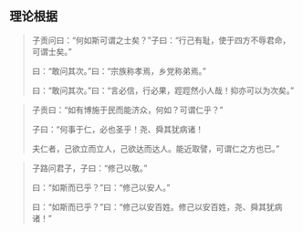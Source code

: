 ## 理论根据

>子贡问曰：“何如斯可谓之士矣？”子曰：“行己有耻，使于四方不辱君命，可谓士矣。”
>
>曰：“敢问其次。”曰：“宗族称孝焉，乡党称弟焉。”
>
>曰：“敢问其次。”曰：“言必信，行必果，踁踁然小人哉！抑亦可以为次矣。”

>子贡曰：“如有博施于民而能济众，何如？可谓仁乎？”
>
>子曰：“何事于仁，必也圣乎！尧、舜其犹病诸！
>
>夫仁者，己欲立而立人，己欲达而达人。能近取譬，可谓仁之方也已。”

>子路问君子，子曰：“修己以敬。”
>
>曰：“如斯而已乎？”曰：“修己以安人。”
>
>曰：“如斯而已乎？”曰：“修己以安百姓。修己以安百姓，尧、舜其犹病诸！”



